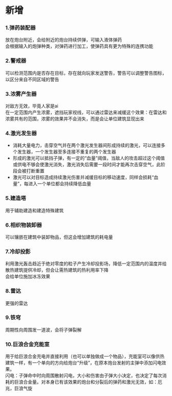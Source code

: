 # 新增
### 1.弹药装配器  
   放在炮台附近，会给附近的炮台持续供弹，可输入液体弹药  
   会根据输入的炮弹种类，对弹药进行加工，使弹药具有更为特殊的连携功能
### 2.警戒器
可以检测范围内是否存在目标，存在就向玩家发送警告，警告可以调整警告图标，以区分来自不同区域的警告
### 3.浓雾产生器
对敌方无效，毕竟人家是ai  
在一定范围内产生浓雾，遮挡玩家视线，可以通过雷达来减缓这个效果：在雷达和浓雾共有的范围，浓雾的效果并不会消失，而是会让单位建筑显现出来
### 4.激光发生器
- 消耗大量电力，击穿空气并在两个激光发生器间形成持续的激光，可以连接多个发生器，一个发生器至多连接不重复的两个发生器  
- 形成的激光可以抵挡子弹，有一定的“血量”阈值，当敌人的攻击超过这个阈值或供电不够会使激光消失，激光消失后需要一段时间才能再次击穿空气，此阶段会被打断重置  
- 激光可以对目标造成持续激光伤害并减缓目标的移动速度，同样会损耗“血量”，每进入一个单位都会持续降低血量  
### 5.建造塔
用于辅助建造和建造特殊建筑
### 6.相织物装卸器
可以镶嵌在建筑中装卸物品，但这会增加建筑的耗电量
### 7.冷却投影
利用激光轰击趋近于绝对零度的粒子产生冷却投影场，降低一定范围内的温度并给散热建筑提供冷却，但会让需热建筑的热利用率下降  
会给单位施加冰冻效果
### 8.雷达
更强的雷达
### 9.铁穹
周期性向周围发一道波，会将子弹裂解
### 10.巨浪合金充能室
用于给巨浪合金充电并直接利用（也可以单独做成一个物品），充能室可以像供热建筑一样，有一个单向的方向给炮台“升级”，在原本炮台发射的主弹中添加闪电效果。  
闪电：子弹命中时向周围散射闪电，大小和伤害由子弹大小决定，也决定了每次消耗的巨浪合金量。对本身已有该效果的炮台和分裂后的弹药和激光无效，如：厄兆，巨浪气旋

